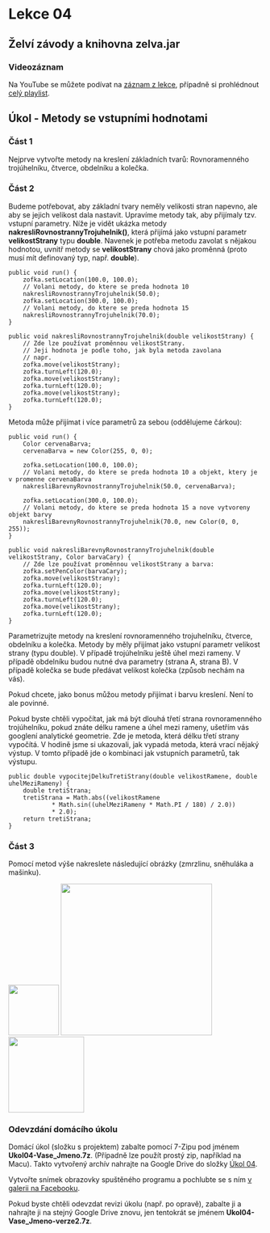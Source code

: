 Lekce 04
========

Želví závody a knihovna zelva.jar
---------------------------------

### Videozáznam

Na YouTube se můžete podívat na [záznam z lekce](https://www.youtube.com/watch?v=PDQXjkoq2TM),
případně si prohlédnout [celý playlist](https://www.youtube.com/playlist?list=PLUVJxzuCt9AROpKl3Hu-DvdgQV-xHaoQY).

Úkol - Metody se vstupními hodnotami
------------------------------------

### Část 1

Nejprve vytvořte metody na kreslení základních tvarů: Rovnoramenného trojúhelníku, čtverce, obdelníku a kolečka.

### Část 2

Budeme potřebovat, aby základní tvary neměly velikosti stran napevno, ale aby se jejich velikost dala nastavit. Upravíme
metody tak, aby přijímaly tzv. vstupní parametry. Níže je vidět ukázka metody **nakresliRovnostrannyTrojuhelnik()**,
která přijímá jako vstupní parametr **velikostStrany** typu **double**. Navenek je potřeba metodu zavolat s nějakou
hodnotou, uvnitř metody se **velikostStrany** chová jako proměnná (proto musí mít definovaný typ, např. **double**).

    public void run() {
        zofka.setLocation(100.0, 100.0);
        // Volani metody, do ktere se preda hodnota 10
        nakresliRovnostrannyTrojuhelnik(50.0);
        zofka.setLocation(300.0, 100.0);
        // Volani metody, do ktere se preda hodnota 15
        nakresliRovnostrannyTrojuhelnik(70.0);
    }

    public void nakresliRovnostrannyTrojuhelnik(double velikostStrany) {
        // Zde lze používat proměnnou velikostStrany.
        // Jeji hodnota je podle toho, jak byla metoda zavolana
        // napr.
        zofka.move(velikostStrany);
        zofka.turnLeft(120.0);
        zofka.move(velikostStrany);
        zofka.turnLeft(120.0);
        zofka.move(velikostStrany);
        zofka.turnLeft(120.0);
    }

Metoda může přijímat i více parametrů za sebou (oddělujeme čárkou):

    public void run() {
        Color cervenaBarva;
        cervenaBarva = new Color(255, 0, 0);

        zofka.setLocation(100.0, 100.0);
        // Volani metody, do ktere se preda hodnota 10 a objekt, ktery je v promenne cervenaBarva
        nakresliBarevnyRovnostrannyTrojuhelnik(50.0, cervenaBarva);

        zofka.setLocation(300.0, 100.0);
        // Volani metody, do ktere se preda hodnota 15 a nove vytvoreny objekt barvy
        nakresliBarevnyRovnostrannyTrojuhelnik(70.0, new Color(0, 0, 255));
    }

    public void nakresliBarevnyRovnostrannyTrojuhelnik(double velikostStrany, Color barvaCary) {
        // Zde lze používat proměnnou velikostStrany a barva:
        zofka.setPenColor(barvaCary);
        zofka.move(velikostStrany);
        zofka.turnLeft(120.0);
        zofka.move(velikostStrany);
        zofka.turnLeft(120.0);
        zofka.move(velikostStrany);
        zofka.turnLeft(120.0);
    }

Parametrizujte metody na kreslení rovnoramenného trojuhelníku, čtverce, obdelníku a kolečka. Metody by měly přijímat
jako vstupní parametr velikost strany (typu double). V případě trojúhelníku ještě úhel mezi rameny. V případě obdelníku
budou nutné dva parametry (strana A, strana B). V případě kolečka se bude předávat velikost kolečka (způsob nechám na
vás).

Pokud chcete, jako bonus můžou metody přijímat i barvu kreslení. Není to ale povinné.

Pokud byste chtěli vypočítat, jak má být dlouhá třetí strana rovnoramenného trojúhelníku, pokud znáte délku ramene a
úhel mezi rameny, ušetřím vás googlení analytické geometrie. Zde je metoda, která délku třetí strany vypočítá. V hodině
jsme si ukazovali, jak vypadá metoda, která vrací nějaký výstup. V tomto případě jde o kombinaci jak vstupních
parametrů, tak výstupu.

    public double vypocitejDelkuTretiStrany(double velikostRamene, double uhelMeziRameny) {
        double tretiStrana;
        tretiStrana = Math.abs((velikostRamene
                * Math.sin((uhelMeziRameny * Math.PI / 180) / 2.0))
                * 2.0);
        return tretiStrana;
    }

### Část 3

Pomocí metod výše nakreslete následující obrázky (zmrzlinu, sněhuláka a mašinku).

<img src="ukol03-zmrzlina.svg" width="100" />

<img src="ukol03-snehulak.svg" height="300" />

<img src="ukol03-lokomotiva.svg" height="150" />

### Odevzdání domácího úkolu

Domácí úkol (složku s projektem) zabalte pomocí 7-Zipu pod jménem **Ukol04-Vase_Jmeno.7z**. (Případně lze použít prostý
zip, například na Macu). Takto vytvořený archív nahrajte na Google Drive do složky
[Úkol 04](https://drive.google.com/drive/folders/1XdADaMAXS0mQr57dRM2K-_WAfndxVh08).

Vytvořte snímek obrazovky spuštěného programu a pochlubte se s ním
[v galerii na Facebooku](https://www.facebook.com/media/set/?set=oa.856011117940484&type=3).

Pokud byste chtěli odevzdat revizi úkolu (např. po opravě), zabalte ji a nahrajte ji na stejný Google Drive znovu, jen
tentokrát se jménem **Ukol04-Vase_Jmeno-verze2.7z**.
